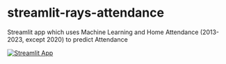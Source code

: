 # streamlit-rays-attendance

Streamlit app which uses Machine Learning and Home Attendance (2013-2023, except 2020) to predict Attendance

<a href="https://app-rays-attendance.streamlit.app" rel="nofollow"><img src="https://static.streamlit.io/badges/streamlit_badge_black_white.svg" alt="Streamlit App" data-canonical-src="https://static.streamlit.io/badges/streamlit_badge_black_white.svg" style="max-width: 100%;"></a>
